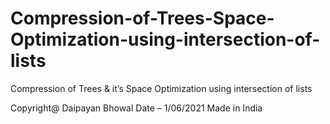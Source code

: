 # Compression-of-Trees-Space-Optimization-using-intersection-of-lists
Compression of Trees & it’s Space Optimization using intersection of lists

Copyright@ Daipayan Bhowal
Date – 1/06/2021
Made in India



